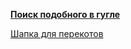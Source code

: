 ****[Поиск подобного в гугле](https://www.google.ru/?q=site:2ch.hk "Паков тред")****

[Шапка для перекотов](https://raw.githubusercontent.com/Autism-Corporation/Cheburnet-information-for-Anon-from-Anon/master/%D0%9E%D0%9F%20%D0%A8%D0%90%D0%9F%D0%9A%D0%90 )